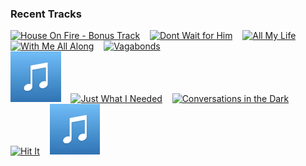 ### Recent Tracks
[<img src='https://lastfm.freetls.fastly.net/i/u/300x300/d47396e8665b48a2c8c69a94f99120f9.png' width='16%' height='16%' alt='House On Fire - Bonus Track'>](https://www.last.fm/music/black%2btaxi/_/house%2bon%2bfire%2b-%2bbonus%2btrack)&nbsp;&nbsp;&nbsp;&nbsp;[<img src='https://lastfm.freetls.fastly.net/i/u/300x300/aa8a44f8ece44651c6cf3ec00162c041.png' width='16%' height='16%' alt='Dont Wait for Him'>](https://www.last.fm/music/side%2bsaddle/_/don%2527t%2bwait%2bfor%2bhim)&nbsp;&nbsp;&nbsp;&nbsp;[<img src='https://lastfm.freetls.fastly.net/i/u/300x300/6da11da7490ff0d365d255d49c083375.png' width='16%' height='16%' alt='All My Life'>](https://www.last.fm/music/honors/_/all%2bmy%2blife)&nbsp;&nbsp;&nbsp;&nbsp;[<img src='https://lastfm.freetls.fastly.net/i/u/300x300/a544046f59a2c9a7c57c30fb695e27da.png' width='16%' height='16%' alt='With Me All Along'>](https://www.last.fm/music/bronze%2bradio%2breturn/_/with%2bme%2ball%2balong)&nbsp;&nbsp;&nbsp;&nbsp;[<img src='https://lastfm.freetls.fastly.net/i/u/300x300/60962650232e03a213b22723467e2c4a.png' width='16%' height='16%' alt='Vagabonds'>](https://www.last.fm/music/grizfolk/_/vagabonds)&nbsp;&nbsp;&nbsp;&nbsp;<br>[<img src='https://github.com/atfinke/atfinke/blob/master/placeholder.jpeg?raw=true' width='16%' height='16%' alt='Stand By Me'>](https://www.last.fm/music/john%2bnewman/_/stand%2bby%2bme)&nbsp;&nbsp;&nbsp;&nbsp;[<img src='https://lastfm.freetls.fastly.net/i/u/300x300/a3e3bbe2194b49e2b19cfc897e36fffd.png' width='16%' height='16%' alt='Just What I Needed'>](https://www.last.fm/music/the%2bcars/_/just%2bwhat%2bi%2bneeded)&nbsp;&nbsp;&nbsp;&nbsp;[<img src='https://lastfm.freetls.fastly.net/i/u/300x300/d376facf0e6fcaa69cd23bd1b8db44d6.png' width='16%' height='16%' alt='Conversations in the Dark'>](https://www.last.fm/music/john%2blegend/_/conversations%2bin%2bthe%2bdark)&nbsp;&nbsp;&nbsp;&nbsp;[<img src='https://lastfm.freetls.fastly.net/i/u/300x300/01bccad9d7be4980c9fdbcec3be695c9.png' width='16%' height='16%' alt='Hit It'>](https://www.last.fm/music/american%2bauthors/_/hit%2bit)&nbsp;&nbsp;&nbsp;&nbsp;[<img src='https://github.com/atfinke/atfinke/blob/master/placeholder.jpeg?raw=true' width='16%' height='16%' alt='Lonely (with Jonas Brothers)'>](https://www.last.fm/music/diplo/_/lonely%2b%2528with%2bjonas%2bbrothers%2529)&nbsp;&nbsp;&nbsp;&nbsp;<br>